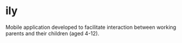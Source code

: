 ily
===

Mobile application developed to facilitate interaction between working parents and their children (aged 4-12).